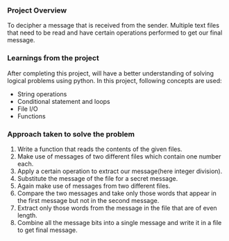 ### Project Overview

 To decipher a message that is received from the sender. Multiple text files that need to be read and have certain operations performed to get our final message.


### Learnings from the project

 After completing this project, will have a better understanding of solving logical problems using python. In this project, following concepts are used:
- String operations
- Conditional statement and loops
- File I/O
- Functions


### Approach taken to solve the problem

 1. Write a function that reads the contents of the given files.
2. Make use of messages of two different files which contain one number each. 
3. Apply a certain operation to extract our message(here integer division).
4. Substitute the message of the file for a secret message.
5. Again make use of messages from two different files. 
6. Compare the two messages and take only those words that appear in the first message but not in the second message.
7. Extract only those words from the message in the file that are of even length.
8. Combine all the message bits into a single message and write it in a file to get final message.


